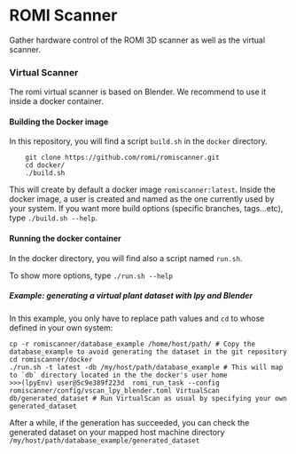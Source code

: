 # ROMI Scanner
Gather hardware control of the ROMI 3D scanner as well as the virtual scanner.

### Virtual Scanner
The romi virtual scanner is based on Blender. We recommend to use it inside a docker container.

#### Building the Docker image
In this repository, you will find a script `build.sh` in the `docker` directory.

```
    git clone https://github.com/romi/romiscanner.git
    cd docker/
    ./build.sh
```
This will create by default a docker image `romiscanner:latest`.
Inside the docker image, a user is created and named as the one currently used by your system.
If you want more build options (specific branches, tags...etc), type `./build.sh --help`.

#### Running the docker container
In the docker directory, you will find also a script named `run.sh`.

To show more options, type `./run.sh --help`

##### Example: generating a virtual plant dataset with lpy and Blender
In this example, you only have to replace path values and `cd` to whose defined in your own system:
```
cp -r romiscanner/database_example /home/host/path/ # Copy the database_example to avoid generating the dataset in the git repository
cd romiscanner/docker
./run.sh -t latest -db /my/host/path/database_example # This will map to `db` directory located in the the docker's user home
>>>(lpyEnv) user@5c9e389f223d  romi_run_task --config romiscanner/config/vscan_lpy_blender.toml VirtualScan db/generated_dataset # Run VirtualScan as usual by specifying your own generated_dataset
```
After a while, if the generation has succeeded, you can check the generated dataset on your mapped host machine directory `/my/host/path/database_example/generated_dataset`
